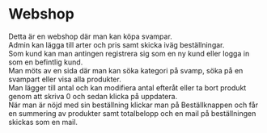 # Webshop
Detta är en webshop där man kan köpa svampar.   
Admin kan lägga till arter och pris samt skicka iväg beställningar.  
Som kund kan man antingen registrera sig som en ny kund eller logga in som en befintlig kund.   
Man möts av en sida där man kan söka kategori på svamp, söka på en svampart eller visa alla produkter.   
Man lägger till antal och kan modifiera antal efteråt eller ta bort produkt genom att skriva 0 och sedan klicka på uppdatera.   
När man är nöjd med sin beställning klickar man på Beställknappen och får en summering av produkter samt totalbelopp och en mail på beställningen skickas som en mail.
